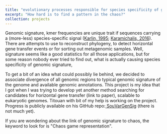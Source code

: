 ```yaml
---
title: "evolutionary processes responsible for species specificity of genomic signature"
excerpt: "How hard is to find a pattern in the chaos?"
collection: projects
---
```


Genomic signature, kmer frequencies are unique trait if sequences carrying a (more-less) species-specific signal ([Karlin, 1995](http://www.sciencedirect.com/science/article/pii/S0168952500890769); [Karamichalis, 2016](https://doi.org/10.1186/s12859-016-1157-8)). There are attempts to use to reconstruct phylogeny, to detect horizontal gene transfer events or for sorting out metagenomic samples. Well, signature seems like a good statistics for all those applications, but for some reason nobody ever tried to find out, what is actually causing species specificity of genomic signature,

To get a bit of an idea what could possibly lie behind, we decided to associate divergence of all genomic regions to typical genomic signature of the genome and available genomic annotations. This project is my idea that I got when I was trying to develop yet another method searching for candidates for horizontal gene transfer (link to paper), scalable to eukaryotic genomes. Titouan with bit of my help is working on the project. Progress is publicly available on his GitHub repo:[ SouVarGenSig](https://github.com/UrsusSalificus/SouVarGenSig) (there is not much yet).

If you are wondering about the link of genomic signature to chaos, the keyword to look for is "Chaos game representation".
